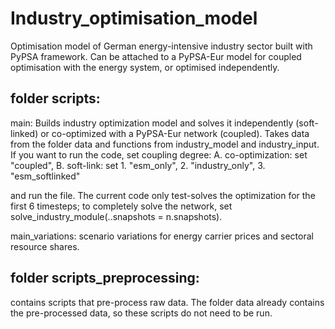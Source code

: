 # Industry_optimisation_model
Optimisation model of German energy-intensive industry sector built with PyPSA framework. Can be attached to a PyPSA-Eur model for coupled optimisation with the energy system, or optimised independently. 

folder scripts:
----------------
main: Builds industry optimization model and solves it independently (soft-linked) or co-optimized with a PyPSA-Eur network (coupled). Takes data from the folder data and functions from industry_model and industry_input. If you want to run the code, set coupling degree: 
A. co-optimization: set "coupled", 
B. soft-link: set 1. "esm_only", 
                  2. "industry_only", 
                  3. "esm_softlinked"

and run the file. The current code only test-solves the optimization for the first 6 timesteps; to completely solve the network, set solve_industry_module(..snapshots = n.snapshots).

main_variations: scenario variations for energy carrier prices and sectoral resource shares.

folder scripts_preprocessing: 
---------------------------
contains scripts that pre-process raw data. The folder data already contains the pre-processed data, so these scripts do not need to be run. 
